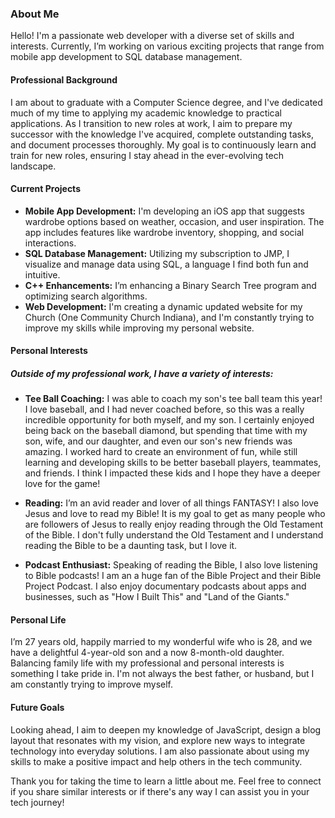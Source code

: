 ### About Me

Hello! I'm a passionate web developer with a diverse set of skills and interests. Currently, I’m working on various exciting projects that range from mobile app development to SQL database management.

#### Professional Background

I am about to graduate with a Computer Science degree, and I've dedicated much of my time to applying my academic knowledge to practical applications. As I transition to new roles at work, I aim to prepare my successor with the knowledge I've acquired, complete outstanding tasks, and document processes thoroughly. My goal is to continuously learn and train for new roles, ensuring I stay ahead in the ever-evolving tech landscape.

#### Current Projects

- **Mobile App Development:** I'm developing an iOS app that suggests wardrobe options based on weather, occasion, and user inspiration. The app includes features like wardrobe inventory, shopping, and social interactions.
- **SQL Database Management:** Utilizing my subscription to JMP, I visualize and manage data using SQL, a language I find both fun and intuitive.
- **C++ Enhancements:** I’m enhancing a Binary Search Tree program and optimizing search algorithms.
- **Web Development:** I'm creating a dynamic updated website for my Church (One Community Church Indiana), and I'm constantly trying to improve my skills while improving my personal website.

#### Personal Interests

##### Outside of my professional work, I have a variety of interests:
- **Tee Ball Coaching:** I was able to coach my son's tee ball team this year! I love baseball, and I had never coached before, so this was a really incredible opportunity for both myself, and my son. I certainly enjoyed being back on the baseball diamond, but spending that time with my son, wife, and our daughter, and even our son's new friends was amazing. I worked hard to create an environment of fun, while still learning and developing skills to be better baseball players, teammates, and friends. I think I impacted these kids and I hope they have a deeper love for the game!

- **Reading:** I’m an avid reader and lover of all things FANTASY! I also love Jesus and love to read my Bible! It is my goal to get as many people who are followers of Jesus to really enjoy reading through the Old Testament of the Bible. I don't fully understand the Old Testament and I understand reading the Bible to be a daunting task, but I love it. 

- **Podcast Enthusiast:** Speaking of reading the Bible, I also love listening to Bible podcasts! I am an a huge fan of the Bible Project and their Bible Project Podcast. I also enjoy documentary podcasts about apps and businesses, such as "How I Built This" and "Land of the Giants."

#### Personal Life

I’m 27 years old, happily married to my wonderful wife who is 28, and we have a delightful 4-year-old son and a now 8-month-old daughter. Balancing family life with my professional and personal interests is something I take pride in. I'm not always the best father, or husband, but I am constantly trying to improve myself. 

#### Future Goals

Looking ahead, I aim to deepen my knowledge of JavaScript, design a blog layout that resonates with my vision, and explore new ways to integrate technology into everyday solutions. I am also passionate about using my skills to make a positive impact and help others in the tech community.

Thank you for taking the time to learn a little about me. Feel free to connect if you share similar interests or if there's any way I can assist you in your tech journey!